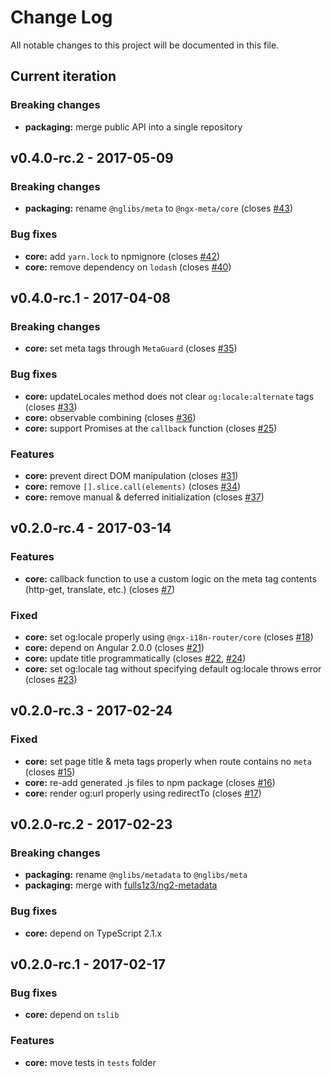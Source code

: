 # Change Log
All notable changes to this project will be documented in this file.

## Current iteration
### Breaking changes
- **packaging:** merge public API into a single repository

## v0.4.0-rc.2 - 2017-05-09
### Breaking changes
- **packaging:** rename `@nglibs/meta` to `@ngx-meta/core` (closes [#43](https://github.com/fulls1z3/ngx-meta/issues/43))

### Bug fixes
- **core:** add `yarn.lock` to npmignore (closes [#42](https://github.com/fulls1z3/ngx-meta/issues/42))
- **core:** remove dependency  on `lodash` (closes [#40](https://github.com/fulls1z3/ngx-meta/issues/40))

## v0.4.0-rc.1 - 2017-04-08
### Breaking changes
- **core:** set meta tags through `MetaGuard` (closes [#35](https://github.com/fulls1z3/ngx-meta/issue/35))

### Bug fixes
- **core:** updateLocales method does not clear `og:locale:alternate` tags (closes [#33](https://github.com/fulls1z3/ngx-meta/issue/33))
- **core:** observable combining (closes [#36](https://github.com/fulls1z3/ngx-meta/issue/36))
- **core:** support Promises at the `callback` function (closes [#25](https://github.com/fulls1z3/ngx-meta/issue/25))

### Features
- **core:** prevent direct DOM manipulation (closes [#31](https://github.com/fulls1z3/ngx-meta/issue/31))
- **core:** remove `[].slice.call(elements)` (closes [#34](https://github.com/fulls1z3/ngx-meta/issue/34))
- **core:** remove manual & deferred initialization (closes [#37](https://github.com/fulls1z3/ngx-meta/issue/37))

## v0.2.0-rc.4 - 2017-03-14
### Features
- **core:** callback function to use a custom logic on the meta tag contents (http-get, translate, etc.) (closes [#7](https://github.com/fulls1z3/ngx-meta/issue/7))

### Fixed
- **core:** set og:locale properly using `@ngx-i18n-router/core` (closes [#18](https://github.com/fulls1z3/ngx-meta/issue/18))
- **core:** depend on Angular 2.0.0 (closes [#21](https://github.com/fulls1z3/ngx-meta/issues/21))
- **core:** update title programmatically (closes [#22](https://github.com/fulls1z3/ngx-meta/issue/22), [#24](https://github.com/fulls1z3/ngx-meta/issue/24))
- **core:** set og:locale tag without specifying default og:locale throws error (closes [#23](https://github.com/fulls1z3/ngx-meta/issues/23))

## v0.2.0-rc.3 - 2017-02-24
### Fixed
- **core:** set page title & meta tags properly when route contains no `meta` (closes [#15](https://github.com/fulls1z3/ngx-meta/issue/15))
- **core:** re-add generated .js files to npm package (closes [#16](https://github.com/fulls1z3/ngx-meta/issue/16))
- **core:** render og:url properly using redirectTo (closes [#17](https://github.com/fulls1z3/ngx-meta/issue/17))

## v0.2.0-rc.2 - 2017-02-23
### Breaking changes
- **packaging:** rename `@nglibs/metadata` to `@nglibs/meta`
- **packaging:** merge with [fulls1z3/ng2-metadata](https://github.com/fulls1z3/ng2-metadata)

### Bug fixes
- **core:** depend on TypeScript 2.1.x

## v0.2.0-rc.1 - 2017-02-17
### Bug fixes
- **core:** depend on `tslib`

### Features
- **core:** move tests in `tests` folder
